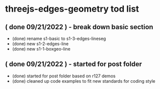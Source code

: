 # threejs-edges-geometry tod list

## ( done 09/21/2022 ) - break down basic section
* (done) rename s1-basic to s1-3-edges-lineseg
* (done) new s1-2-edges-line
* (done) new s1-1-boxgeo-line

## ( done 09/21/2022 ) - started for post folder
* (done) started for post folder based on r127 demos
* (done) cleaned up code examples to fit new standards for coding style